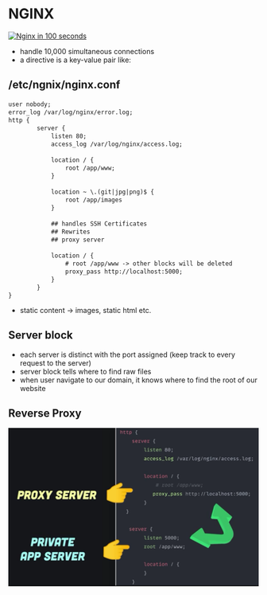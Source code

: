 # NGINX
[![Nginx in 100 seconds](http://img.youtube.com/vi/JKxlsvZXG7c/0.jpg)](http://www.youtube.com/watch?v=JKxlsvZXG7c)


- handle 10,000 simultaneous connections
- a directive is a key-value pair like:
## /etc/ngnix/nginx.conf
```
user nobody;
error_log /var/log/nginx/error.log;
http {
        server {
            listen 80;
            access_log /var/log/nginx/access.log;

            location / {
                root /app/www;
            }

            location ~ \.(git|jpg|png)$ {
                root /app/images
            }

            ## handles SSH Certificates
            ## Rewrites
            ## proxy server

            location / {
                # root /app/www -> other blocks will be deleted
                proxy_pass http://localhost:5000;
            }
        }
}
```

- static content -> images, static html etc.

## Server block
- each server is distinct with the port assigned (keep track to every request to the server)
- server block tells where to find raw files
- when user navigate to our domain, it knows where to find the root of our website

## Reverse Proxy
![Reverse Proxy](nginx.conf.png)
